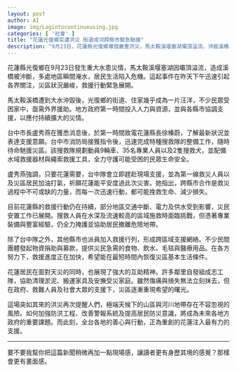 ```yaml
---
layout: post
author: AI
image: img/Logintocontinueusing.jpg
categories: [ '社會' ]
title: "花蓮光復鄉突遭洪災 街道成河跨縣市緊急馳援"  
description: "9月23日，花蓮縣光復鄉爆發嚴重洪災，馬太鞍溪堰塞湖壩頂溢流，沖毀溪橋，瞬間街巷成河，民眾受困家中急待救援。水面反射著灰濛濛的天色，急流夾帶木樁與泥流狂湧而下。地方與各縣市消防搜救隊、救難犬、繩索與水域器材緊急投入，民間團體捐物資趕送災區，志工涉水搬運家具、安撫家園泡水的居民。在泥濘與雨聲中，救援的喊聲此起彼落，全台力量匯成唯一的目標——讓花蓮重見曙光。"
---
```

花蓮縣光復鄉在9月23日發生重大水患災情，馬太鞍溪堰塞湖因壩頂溢流，造成溪橋被沖斷，多處地區瞬間淹水，居民生活陷入危機。這起事件在昨天下午迅速引起各界關注，災區狀況嚴峻，救援行動緊急展開。  

馬太鞍溪橋遭到大水沖毀後，光復鄉的街道、住家幾乎成為一片汪洋，不少民眾受困家中，亟需外界援助。地方政府第一時間投入人力與資源，並與各縣市協調支援，以應付持續擴大的災情。  

台中市長盧秀燕在獲悉消息後，於第一時間致電花蓮縣長徐榛蔚，了解最新狀況並表達支援意願。台中市消防局接獲指令後，迅速完成特種搜救隊的整備工作，隨時待命馳援災區。該搜救隊規劃動員9輛車、35名專業人員以及2隻搜救犬，並配備水域救援器材與繩索救援工具，全力守護可能受困的民眾生命安全。  

盧秀燕強調，只要花蓮需要，台中隊會立即趕赴現場支援，並為第一線救災人員以及災區居民加油打氣，祈願花蓮能平安度過此次災害。她指出，跨縣市合作是救災過程中不可或缺的力量，而每一次迅速行動，都可能挽救生命、減少損失。  

目前花蓮縣的救援行動仍在持續，部分地區交通中斷、電力及供水受到影響，災民安置工作已展開。搜救人員在水深及流速較高的區域施救時面臨挑戰，但憑著專業裝備與豐富經驗，仍全力掩護並協助居民撤離危險地帶。  

除了台中隊之外，其他縣市也派員加入救援行列，形成跨區域支援網絡。不少民間團體發起物資捐助與募款，提供災民急需的食物、飲水、毛毯與醫療用品。在各方努力下，救援進度正在加快，希望能在最短時間內恢復災區基本生活條件。  

花蓮居民在面對天災的同時，也展現了強大的互助精神。許多鄰里自發組成志工隊，協助清理淤泥、搬運家具及安撫受災家庭。雖然傷痛與損失無法立刻抹去，但在政府、救難人員及社會大眾的支援下，災區逐漸重現希望的曙光。  

這場突如其來的洪災再次提醒人們，極端天候下的山區與河川地帶存在不容忽視的風險。如何加強防洪工程、改善警報系統及提高居民防災意識，將成為未來各地方政府的重要課題。而此刻，全台各地的善心與行動，正為重創的花蓮注入最有力的支援。  

---

要不要我幫你把這篇新聞稍微再加一點現場感，讓讀者更有身歷其境的感覺？那樣會更有畫面感。